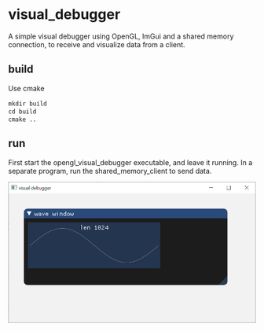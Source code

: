# visual_debugger

A simple visual debugger using OpenGL, ImGui and a shared memory connection, to receive and visualize data from a client.

## build
Use cmake
```
mkdir build
cd build
cmake ..
```

## run

First start the opengl_visual_debugger executable, and leave it running. In a separate program, run the shared_memory_client to send data.

![](https://raw.githubusercontent.com/erwincoumans/visual_debugger/main/visual_debugger.png)
